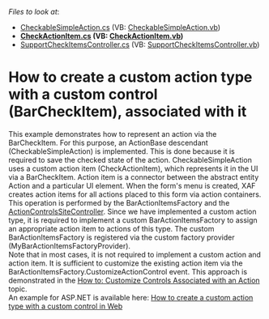 <!-- default file list -->
*Files to look at*:

* [CheckableSimpleAction.cs](./CS/WinSample.Module.Win/CheckableSimpleAction.cs) (VB: [CheckableSimpleAction.vb](./VB/WinSample.Module.Win/CheckableSimpleAction.vb))
* **[CheckActionItem.cs](./CS/WinSample.Module.Win/CheckActionItem.cs) (VB: [CheckActionItem.vb](./VB/WinSample.Module.Win/CheckActionItem.vb))**
* [SupportCheckItemsController.cs](./CS/WinSample.Module.Win/SupportCheckItemsController.cs) (VB: [SupportCheckItemsController.vb](./VB/WinSample.Module.Win/SupportCheckItemsController.vb))
<!-- default file list end -->
# How to create a custom action type with a custom control (BarCheckItem), associated with it


<p>This example demonstrates how to represent an action via the BarCheckItem. For this purpose, an ActionBase descendant (CheckableSimpleAction) is implemented. This is done because it is required to save the checked state of the action. CheckableSimpleAction uses a custom action item (CheckActionItem), which represents it in the UI via a BarCheckItem. Action item is a connector between the abstract entity Action and a particular UI element. When the form's menu is created, XAF creates action items for all actions placed to this form via action containers. This operation is performed by the BarActionItemsFactory and the <a href="http://help.devexpress.com/#eXpressAppFramework/clsDevExpressExpressAppSystemModuleActionControlsSiteControllertopic">ActionControlsSiteController</a>. Since we have implemented a custom action type, it is required to implement a custom BarActionItemsFactory to assign an appropriate action item to actions of this type. The custom BarActionItemsFactory is registered via the custom factory provider (MyBarActionItemsFactoryProvider).<br> Note that in most cases, it is not required to implement a custom action and action item. It is sufficient to customize the existing action item via the BarActionItemsFactory.CustomizeActionControl event. This approach is demonstrated in the <a href="http://documentation.devexpress.com/#Xaf/CustomDocument3183"><u>How to: Customize Controls Associated with an Action</u></a> topic.<br> An example for ASP.NET is available here: <a href="https://www.devexpress.com/Support/Center/p/E4357">How to create a custom action type with a custom control in Web</a></p>

<br/>


